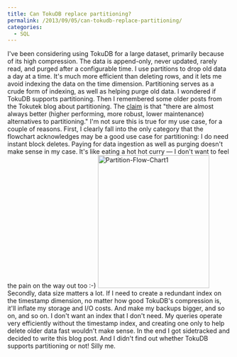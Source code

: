```yaml
---
title: Can TokuDB replace partitioning?
permalink: /2013/09/05/can-tokudb-replace-partitioning/
categories:
  - SQL
---
```

I've been considering using TokuDB for a large dataset, primarily because of its high compression. The data is append-only, never updated, rarely read, and purged after a configurable time. 
I use partitions to drop old data a day at a time. It's much more efficient than deleting rows, and it lets me avoid indexing the data on the time dimension. Partitioning serves as a crude form of indexing, as well as helping purge old data. 
I wondered if TokuDB supports partitioning. Then I remembered some older posts from the Tokutek blog about partitioning. The [claim][1] is that "there are almost always better (higher performing, more robust, lower maintenance) alternatives to partitioning." 
I'm not sure this is true for my use case, for a couple of reasons. 
First, I clearly fall into the only category that the flowchart acknowledges may be a good use case for partitioning: I do need instant block deletes. Paying for data ingestion as well as purging doesn't make sense in my case. It's like eating a hot hot curry &#8212; I don't want to feel the pain on the way out too :-) 
<img src="http://www.xaprb.com/blog/wp-content/uploads/2013/09/Partition-Flow-Chart1-251x300.png" alt="Partition-Flow-Chart1" width="251" height="300" class="aligncenter size-medium wp-image-3257" /> 
Secondly, data size matters a lot. If I need to create a redundant index on the timestamp dimension, no matter how good TokuDB's compression is, it'll inflate my storage and I/O costs. And make my backups bigger, and so on, and so on. I don't want an index that I don't need. My queries operate very efficiently without the timestamp index, and creating one only to help delete older data fast wouldn't make sense. 
In the end I got sidetracked and decided to write this blog post. And I didn't find out whether TokuDB supports partitioning or not! Silly me.

 [1]: http://www.tokutek.com/2011/03/mysql-partitioning-a-flow-chart/
